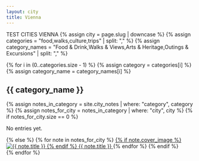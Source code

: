 ```yaml
---
layout: city
title: Vienna
---
```

TEST CITIES VIENNA
{% assign city = page.slug | downcase %}
{% assign categories = "food,walks,culture,trips" | split: "," %}
{% assign category_names = "Food & Drink,Walks & Views,Arts & Heritage,Outings & Excursions" | split: "," %}

{% for i in (0..categories.size - 1) %}
  {% assign category = categories[i] %}
  {% assign category_name = category_names[i] %}

  <section class="city-category">
    <h2>{{ category_name }}</h2>
    <div class="city-tiles">
      {% assign notes_in_category = site.city_notes | where: "category", category %}
      {% assign notes_for_city = notes_in_category | where: "city", city %}
      {% if notes_for_city.size == 0 %}
        <p>No entries yet.</p>
      {% else %}
        {% for note in notes_for_city %}
          <a href="{{ note.url }}" class="city-note-tile" aria-label="{{ note.title }}">
            {% if note.cover_image %}
              <img src="/assets/images/{{ note.cover_image }}" alt="{{ note.title }}">
            {% endif %}
            <span>{{ note.title }}</span>
          </a>
        {% endfor %}
      {% endif %}
    </div>
  </section>
{% endfor %}

